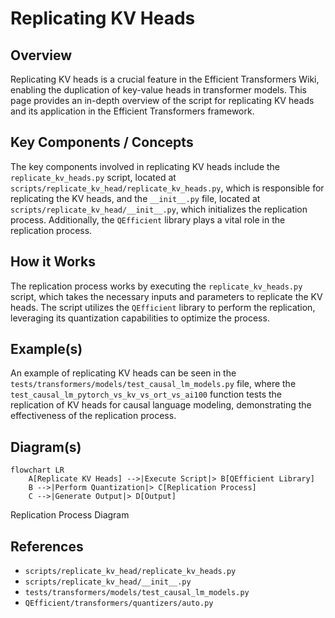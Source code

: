 # Replicating KV Heads
## Overview
Replicating KV heads is a crucial feature in the Efficient Transformers Wiki, enabling the duplication of key-value heads in transformer models. This page provides an in-depth overview of the script for replicating KV heads and its application in the Efficient Transformers framework.

## Key Components / Concepts
The key components involved in replicating KV heads include the `replicate_kv_heads.py` script, located at `scripts/replicate_kv_head/replicate_kv_heads.py`, which is responsible for replicating the KV heads, and the `__init__.py` file, located at `scripts/replicate_kv_head/__init__.py`, which initializes the replication process. Additionally, the `QEfficient` library plays a vital role in the replication process.

## How it Works
The replication process works by executing the `replicate_kv_heads.py` script, which takes the necessary inputs and parameters to replicate the KV heads. The script utilizes the `QEfficient` library to perform the replication, leveraging its quantization capabilities to optimize the process.

## Example(s)
An example of replicating KV heads can be seen in the `tests/transformers/models/test_causal_lm_models.py` file, where the `test_causal_lm_pytorch_vs_kv_vs_ort_vs_ai100` function tests the replication of KV heads for causal language modeling, demonstrating the effectiveness of the replication process.

## Diagram(s)
```mermaid
flowchart LR
    A[Replicate KV Heads] -->|Execute Script|> B[QEfficient Library]
    B -->|Perform Quantization|> C[Replication Process]
    C -->|Generate Output|> D[Output]
```
Replication Process Diagram

## References
* `scripts/replicate_kv_head/replicate_kv_heads.py`
* `scripts/replicate_kv_head/__init__.py`
* `tests/transformers/models/test_causal_lm_models.py`
* `QEfficient/transformers/quantizers/auto.py`